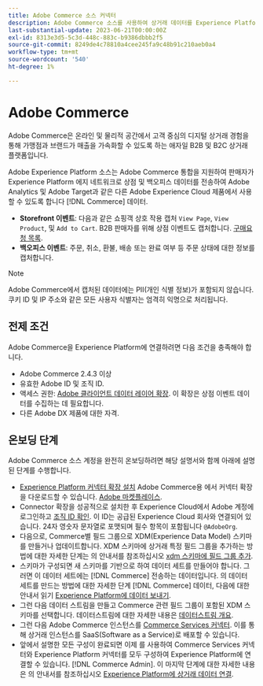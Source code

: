 ```yaml
---
title: Adobe Commerce 소스 커넥터
description: Adobe Commerce 소스를 사용하여 상거래 데이터를 Experience Platform으로 가져오는 방법에 대해 알아봅니다.
last-substantial-update: 2023-06-21T00:00:00Z
exl-id: 8313e3d5-5c3d-448c-883c-b9386dbbb2f5
source-git-commit: 8249de4c78810a4cee245fa9c48b91c210aeb0a4
workflow-type: tm+mt
source-wordcount: '540'
ht-degree: 1%

---
```


# Adobe Commerce

Adobe Commerce은 온라인 및 물리적 공간에서 고객 중심의 디지털 상거래 경험을 통해 가맹점과 브랜드가 매출을 가속화할 수 있도록 하는 애자일 B2B 및 B2C 상거래 플랫폼입니다.

Adobe Experience Platform 소스는 Adobe Commerce 통합을 지원하여 판매자가 Experience Platform 에지 네트워크로 상점 및 백오피스 데이터를 전송하여 Adobe Analytics 및 Adobe Target과 같은 다른 Adobe Experience Cloud 제품에서 사용할 수 있도록 합니다 [!DNL Commerce] 데이터.

* **Storefront 이벤트**: 다음과 같은 쇼핑객 상호 작용 캡처 `View Page`, `View Product`, 및 `Add to Cart`. B2B 판매자를 위해 상점 이벤트도 캡처합니다. [구매요청 목록](<https://experienceleague.adobe.com/docs/commerce-admin/b2b/requisition-lists/requisition-lists.html>).
* **백오피스 이벤트**: 주문, 취소, 환불, 배송 또는 완료 여부 등 주문 상태에 대한 정보를 캡처합니다.

>[!NOTE]
>
>Adobe Commerce에서 캡처된 데이터에는 PII(개인 식별 정보)가 포함되지 않습니다. 쿠키 ID 및 IP 주소와 같은 모든 사용자 식별자는 엄격히 익명으로 처리됩니다.

## 전제 조건

Adobe Commerce을 Experience Platform에 연결하려면 다음 조건을 충족해야 합니다.

* Adobe Commerce 2.4.3 이상
* 유효한 Adobe ID 및 조직 ID.
* 액세스 권한: [Adobe 클라이언트 데이터 레이어 확장](../../../tags/extensions/client/client-data-layer/overview.md). 이 확장은 상점 이벤트 데이터를 수집하는 데 필요합니다.
* 다른 Adobe DX 제품에 대한 자격.

## 온보딩 단계

Adobe Commerce 소스 계정을 완전히 온보딩하려면 해당 설명서와 함께 아래에 설명된 단계를 수행합니다.

* [Experience Platform 커넥터 확장 설치](https://experienceleague.adobe.com/docs/commerce-merchant-services/experience-platform-connector/fundamentals/install.html) Adobe Commerce용 에서 커넥터 확장을 다운로드할 수 있습니다. [Adobe 마켓플레이스](https://commercemarketplace.adobe.com/magento-experience-platform-connector.html).
* Connector 확장을 성공적으로 설치한 후 Experience Cloud에서 Adobe 계정에 로그인하고 [조직 ID 확인](https://experienceleague.adobe.com/docs/core-services/interface/administration/organizations.html#concept_EA8AEE5B02CF46ACBDAD6A8508646255). 이 ID는 공급된 Experience Cloud 회사와 연결되어 있습니다. 24자 영숫자 문자열로 포맷되며 필수 항목이 포함됩니다 `@AdobeOrg`.
* 다음으로, Commerce별 필드 그룹으로 XDM(Experience Data Model) 스키마를 만들거나 업데이트합니다. XDM 스키마에 상거래 특정 필드 그룹을 추가하는 방법에 대한 자세한 단계는 의 안내서를 참조하십시오 [xdm 스키마에 필드 그룹 추가](https://experienceleague.adobe.com/docs/commerce-merchant-services/experience-platform-connector/fundamentals/update-xdm.html).
* 스키마가 구성되면 새 스키마를 기반으로 하여 데이터 세트를 만들어야 합니다. 그러면 이 데이터 세트에는 [!DNL Commerce] 전송하는 데이터입니다. 의 데이터 세트를 만드는 방법에 대한 자세한 단계 [!DNL Commerce] 데이터, 다음에 대한 안내서 읽기 [Experience Platform에 데이터 보내기](https://experienceleague.adobe.com/docs/platform-learn/implement-mobile-sdk/experience-cloud/platform.html#create-a-dataset).
* 그런 다음 데이터 스트림을 만들고 Commerce 관련 필드 그룹이 포함된 XDM 스키마를 선택합니다. 데이터스트림에 대한 자세한 내용은 [데이터스트림 개요](https://experienceleague.adobe.com/docs/experience-platform/datastreams/overview.html?lang=ko-KR).
* 그런 다음 Adobe Commerce 인스턴스를 [Commerce Services 커넥터](https://experienceleague.adobe.com/docs/commerce-merchant-services/user-guides/integration-services/saas.html). 이를 통해 상거래 인스턴스를 SaaS(Software as a Service)로 배포할 수 있습니다.
* 앞에서 설명한 모든 구성이 완료되면 이제 를 사용하여 Commerce Services 커넥터와 Experience Platform 커넥터를 모두 구성하여 Experience Platform에 연결할 수 있습니다. [!DNL Commerce Admin]. 이 마지막 단계에 대한 자세한 내용은 의 안내서를 참조하십시오 [Experience Platform에 상거래 데이터 연결](https://experienceleague.adobe.com/docs/commerce-merchant-services/experience-platform-connector/fundamentals/connect-data.html).
